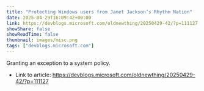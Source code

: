 ```yaml
---
title: "Protecting Windows users from Janet Jackson’s Rhythm Nation"
date: 2025-04-29T16:09:42+00:00
link: https://devblogs.microsoft.com/oldnewthing/20250429-42/?p=111127
showShare: false
showReadTime: false
thumbnail: images/misc.png
tags: ["devblogs.microsoft.com"]
---
```

Granting an exception to a system policy.

- Link to article: https://devblogs.microsoft.com/oldnewthing/20250429-42/?p=111127